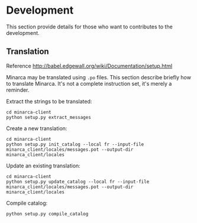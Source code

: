 # Development

This section provide details for those who want to contributes to the development.

## Translation

Reference <http://babel.edgewall.org/wiki/Documentation/setup.html>

Minarca may be translated using `.po` files. This section describe briefly
how to translate Minarca. It's not a complete instruction set, it's merely a reminder.

Extract the strings to be translated:

    cd minarca-client
    python setup.py extract_messages

Create a new translation:

    cd minarca-client
    python setup.py init_catalog --local fr --input-file minarca_client/locales/messages.pot --output-dir minarca_client/locales

Update an existing translation:

    cd minarca-client
    python setup.py update_catalog --local fr --input-file minarca_client/locales/messages.pot --output-dir minarca_client/locales

Compile catalog:

    python setup.py compile_catalog
